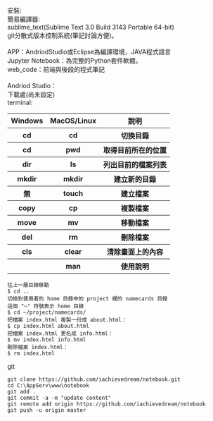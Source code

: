 安裝:<br>
簡易編譯器:<br>
sublime_text(Sublime Text 3.0 Build 3143 Portable 64-bit)<br>
git分散式版本控制系統(筆記討論方便)。<br>
<br>
APP：AndriodStudio或Eclipse為編譯環境，JAVA程式語言<br>
Jupyter Notebook：為完整的Python套件軟體。<br>
web_code：前端與後段的程式筆記<br>
<br>
Andriod Studio：<br>
下載處(尚未設定)<br>
terminal:
<table>
  <tr>
    <th>Windows</th>
    <th>MacOS/Linux </th>
    <th>說明</th>
   </tr>
   <tr>
    <th>cd</th>
    <th>cd</th>
    <th>切換目錄</th>
   </tr>
   <tr>
    <th>cd</th>
    <th>pwd</th>
    <th>取得目前所在的位置</th>
   </tr>
   <tr>
    <th>dir</th>
    <th>ls</th>
    <th>列出目前的檔案列表</th>
   </tr>
   <tr>
    <th>mkdir</th>
    <th>mkdir</th>
    <th>建立新的目錄</th>
   </tr>
   <tr>
    <th>無</th>
    <th>touch</th>
    <th>建立檔案</th>
   </tr>
   <tr>
    <th>copy</th>
    <th>cp</th>
    <th>複製檔案</th>
   </tr>
   <tr>
    <th>move</th>
    <th>mv</th>
    <th>移動檔案</th>
   </tr>
   <tr>
    <th>del</th>
    <th>rm</th>
    <th>刪除檔案</th>
   </tr>
   <tr>
    <th>cls</th>
    <th>clear</th>
    <th>清除畫面上的內容</th>
   </tr>
   <tr>
    <th></th>
    <th>man</th>
    <th>使用說明</th>
   </tr>
</table>

~~~
往上一層目錄移動
$ cd ..
切換到使用者的 home 目錄中的 project 裡的 namecards 目錄
這個 "~" 符號表示 home 目錄
$ cd ~/project/namecards/
把檔案 index.html 複製一份成 about.html：
$ cp index.html about.html
把檔案 index.html 更名成 info.html：
$ mv index.html info.html
刪除檔案 index.html：
$ rm index.html
~~~

git
~~~
git clone https://github.com/iachievedream/notebook.git
cd C:\AppServ\www\notebook
git add . 
git commit -a -m "update content"
git remote add origin https://github.com/iachievedream/notebook
git push -u origin master
~~~